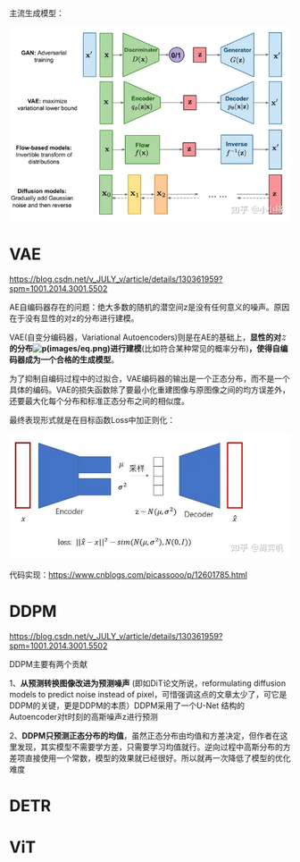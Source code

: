 主流生成模型：

![img](images/v2-29563658cff776aee4fb49d84eec2741_720w.webp)

# VAE

https://blog.csdn.net/v_JULY_v/article/details/130361959?spm=1001.2014.3001.5502



AE自编码器存在的问题：绝大多数的随机的潜空间z是没有任何意义的噪声。原因在于没有显性的对z的分布进行建模。

VAE(自变分编码器，Variational Autoencoders)则是在AE的基础上，**显性的对![z](images/eq-1708348696726.png)的分布![p(images/eq.png)](https://latex.csdn.net/eq?p%28z%29)进行建模**(比如符合某种常见的概率分布)**，使得自编码器成为一个合格的生成模型**。

为了抑制自编码过程中的过拟合，VAE编码器的输出是一个正态分布，而不是一个具体的编码。VAE的损失函数除了要最小化重建图像与原图像之间的均方误差外，还要最大化每个分布和标准正态分布之间的相似度。

最终表现形式就是在目标函数Loss中加正则化：

![img](images/v2-82ba828b4f6fb7e0a9aed4495ff407ac_720w-1708603386528.webp)



代码实现：https://www.cnblogs.com/picassooo/p/12601785.html



# DDPM

https://blog.csdn.net/v_JULY_v/article/details/130361959?spm=1001.2014.3001.5502

DDPM主要有两个贡献

 1、**从预测转换图像改进为预测噪声** (即如DiT论文所说，reformulating diffusion models to predict noise instead of pixel，可惜强调这点的文章太少了，可它是DDPM的关键，更是DDPM的本质）DDPM采用了一个U-Net 结构的Autoencoder对t时刻的高斯噪声z进行预测

2、**DDPM只预测正态分布的均值**，虽然正态分布由均值和方差决定，但作者在这里发现，其实模型不需要学方差，只需要学习均值就行。逆向过程中高斯分布的方差项直接使用一个常数，模型的效果就已经很好。所以就再一次降低了模型的优化难度



# DETR



# ViT

